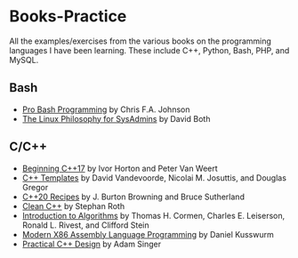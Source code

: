 # Books-Practice

All the examples/exercises from the various books on the programming languages I have been learning. These include C++, Python, Bash, PHP, and MySQL.

## Bash

- [Pro Bash Programming](https://github.com/Apress/pro-bash-programming) by Chris F.A. Johnson
- [The Linux Philosophy for SysAdmins](https://github.com/Apress/linux-philo-sysadmins) by David Both

## C/C++

- [Beginning C++17](https://github.com/Apress/beg-cplusplus17) by Ivor Horton and Peter Van Weert
- [C++ Templates](http://www.tmplbook.com) by David Vandevoorde, Nicolai M. Josuttis, and Douglas Gregor
- [C++20 Recipes](https://github.com/Apress/cpp-20-recipes) by J. Burton Browning and Bruce Sutherland
- [Clean C++](https://github.com/Apress/clean-cplusplus) by Stephan Roth
- [Introduction to Algorithms](https://mitpress.mit.edu/books/introduction-algorithms-third-edition) by Thomas H. Cormen, Charles E. Leiserson, Ronald L. Rivest, and Clifford Stein
- [Modern X86 Assembly Language Programming](https://github.com/Apress/modern-x86-assembly-language-programming-2e) by Daniel Kusswurm
- [Practical C++ Design](https://github.com/Apress/practical-cplusplus-design) by Adam Singer

<!-- ## PHP and MySQL

- [Beginning PHP and MySQL](https://github.com/Apress/beginning-php-and-mysql-5e) by Frank M. Kromann

## Python

- [A Student's Guide to Python for Physical Modeling](http://physicalmodelingwithpython.blogspot.com/p/code-samples.html) by Jesse M. Kinder and Philip Nelson
- [Numerical Python](https://github.com/Apress/numerical-python-second-ed) by Robert Johansson -->

